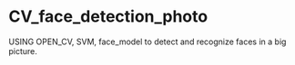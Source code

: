 # CV_face_detection_photo

USING OPEN_CV, SVM, face_model to detect and recognize faces in a big picture.
